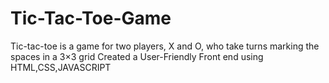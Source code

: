 # Tic-Tac-Toe-Game

Tic-tac-toe is a game for two players, X and O, who take turns marking the spaces in a 3×3 grid
Created a User-Friendly Front end using HTML,CSS,JAVASCRIPT
